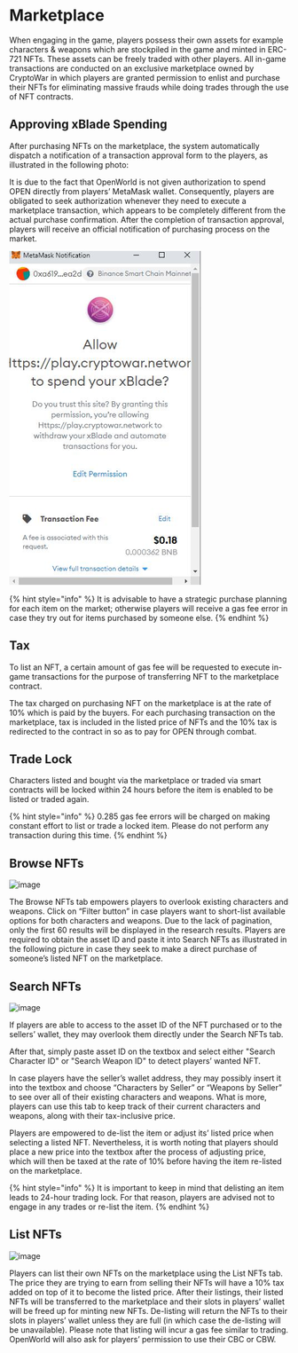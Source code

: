 # Marketplace

When engaging in the game, players possess their own assets for example characters & weapons which are stockpiled in the game and minted in ERC-721 NFTs. These assets can be freely traded with other players. All in-game transactions are conducted on an exclusive marketplace owned by CryptoWar in which players are granted permission to enlist and purchase their NFTs for eliminating massive frauds while doing trades through the use of NFT contracts.

## Approving xBlade Spending

After purchasing NFTs on the marketplace, the system automatically dispatch a notification of a transaction approval form to the players, as illustrated in the following photo:

It is due to the fact that OpenWorld is not given authorization to spend OPEN directly from players’ MetaMask wallet. Consequently, players are obligated to seek authorization whenever they need to execute a marketplace transaction, which appears to be completely different from the actual purchase confirmation. After the completion of transaction approval, players will receive an official notification of purchasing process on the market.

![](<../.gitbook/assets/11 (1) (1).jpg>)

{% hint style="info" %}
It is advisable to have a strategic purchase planning for each item on the market; otherwise players will receive a gas fee error in case they try out for items purchased by someone else.
{% endhint %}

## Tax

To list an NFT, a certain amount of gas fee will be requested to execute in-game transactions for the purpose of transferring NFT to the marketplace contract.

The tax charged on purchasing NFT on the marketplace is at the rate of 10% which is paid by the buyers. For each purchasing transaction on the marketplace, tax is included in the listed price of NFTs and the 10% tax is redirected to the contract in so as to pay for OPEN through combat.

## Trade Lock

Characters listed and bought via the marketplace or traded via smart contracts will be locked within 24 hours before the item is enabled to be listed or traded again.

{% hint style="info" %}
0.285 gas fee errors will be charged on making constant effort to list or trade a locked item. Please do not perform any transaction during this time.
{% endhint %}

## Browse NFTs

![image](https://github.com/ElasticBTC-XBT/CryptoWar-Wiki/tree/534c0aa13bb170622866cfb21d20deb8b8953046/.gitbook/assets/browse-nfts.png)

The Browse NFTs tab empowers players to overlook existing characters and weapons. Click on “Filter button” in case players want to short-list available options for both characters and weapons. Due to the lack of pagination, only the first 60 results will be displayed in the research results. Players are required to obtain the asset ID and paste it into Search NFTs as illustrated in the following picture in case they seek to make a direct purchase of someone’s listed NFT on the marketplace.

## Search NFTs

![image](https://github.com/ElasticBTC-XBT/CryptoWar-Wiki/tree/534c0aa13bb170622866cfb21d20deb8b8953046/.gitbook/assets/search-nfts.png)

If players are able to access to the asset ID of the NFT purchased or to the sellers’ wallet, they may overlook them directly under the Search NFTs tab.

After that, simply paste asset ID on the textbox and select either "Search Character ID" or "Search Weapon ID" to detect players’ wanted NFT.

In case players have the seller’s wallet address, they may possibly insert it into the textbox and choose “Characters by Seller” or “Weapons by Seller” to see over all of their existing characters and weapons. What is more, players can use this tab to keep track of their current characters and weapons, along with their tax-inclusive price.

Players are empowered to de-list the item or adjust its’ listed price when selecting a listed NFT. Nevertheless, it is worth noting that players should place a new price into the textbox after the process of adjusting price, which will then be taxed at the rate of 10% before having the item re-listed on the marketplace.

{% hint style="info" %}
It is important to keep in mind that delisting an item leads to 24-hour trading lock. For that reason, players are advised not to engage in any trades or re-list the item.
{% endhint %}

## List NFTs

![image](https://github.com/ElasticBTC-XBT/CryptoWar-Wiki/tree/534c0aa13bb170622866cfb21d20deb8b8953046/.gitbook/assets/list-nfts.png)

Players can list their own NFTs on the marketplace using the List NFTs tab. The price they are trying to earn from selling their NFTs will have a 10% tax added on top of it to become the listed price. After their listings, their listed NFTs will be transferred to the marketplace and their slots in players’ wallet will be freed up for minting new NFTs. De-listing will return the NFTs to their slots in players’ wallet unless they are full (in which case the de-listing will be unavailable). Please note that listing will incur a gas fee similar to trading. OpenWorld will also ask for players’ permission to use their CBC or CBW.
